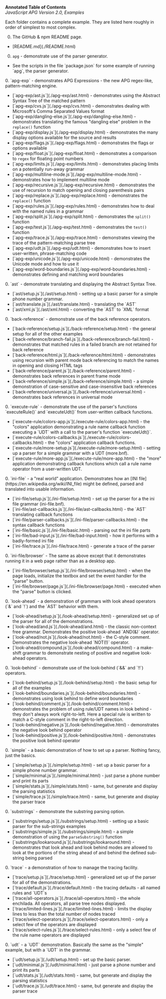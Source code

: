**Annotated Table of Contents**<br>
*JavaScript APG Version 2.0, Examples*

Each folder contains a complete example.
They are listed here roughly in order of simplest to most complex.

0. The GitHub & npm README page.
<ul>
<li>[README.md](./README.html)</li>
</ul>

0. `apg` - demonstrate use of the parser generator.
<ul>
<li>See the scripts in the file `package.json` for some example of running `apg`, the parser generator.</li>
</ul>
0. `apg-exp` - demonstrates APG Expressions - the new APG regex-like, pattern-matching engine.
<ul>
<li>[`apg-exp/ast.js`](./apg-exp/ast.html) - demonstrates using the Abstract Syntax Tree of the matched pattern</li>
<li>[`apg-exp/cvs.js`](./apg-exp/cvs.html) - demonstrates dealing with Microsoft's Comma Separated Values format</li>
<li>[`apg-exp/dangling-else.js`](./apg-exp/dangling-else.html) - demonstrates translating the famous "dangling else" problem in the <code>replace()</code> function</li>
<li>[`apg-exp/display.js`](./apg-exp/display.html) - demonstrates the many display options available for the source and results</li>
<li>[`apg-exp/flags.js`](./apg-exp/flags.html) - demonstrates the flags or options available</li>
<li>[`apg-exp/float.js`](./apg-exp/float.html) - demonstrates a comparison to <code>regex</code> for floating point numbers</li>
<li>[`apg-exp/limits.js`](./apg-exp/limits.html) - demonstrates placing limits on a potentially run-away grammar</li>
<li>[`apg-exp/multiline-mode.js`](./apg-exp/multiline-mode.html) - demonstrates how to implement multiline mode</li>
<li>[`apg-exp/recursive.js`](./apg-exp/recursive.html) - demonstrates the use of recursion to match opening and closing parenthesis pairs</li>
<li>[`apg-exp/replace.js`](./apg-exp/replace.html) - demonstrates the <code>replace()</code> function</li>
<li>[`apg-exp/rules.js`](./apg-exp/rules.html) - demonstrates how to deal with the named rules in a grammar</li>
<li>[`apg-exp/split.js`](./apg-exp/split.html) - demonstrates the <code>split()</code> function</li>
<li>[`apg-exp/test.js`](./apg-exp/test.html) - demonstrates the <code>test()</code> function</li>
<li>[`apg-exp/trace.js`](./apg-exp/trace.html) - demonstrates viewing the trace of the pattern-matching parse tree</li>
<li>[`apg-exp/udt.js`](./apg-exp/udt.html) - demonstrates how to insert user-written, phrase-matching code</li>
<li>[`apg-exp/unicode.js`](./apg-exp/unicode.html) - demonstrates the Unicode mode and how to use it</li>
<li>[`apg-exp/word-boundaries.js`](./apg-exp/word-boundaries.html) - demonstrates defining and matching word boundaries</li>
</ul>
0. `ast` - demonstrate translating and displaying the Abstract Syntax Tree.
<ul>
<li>[`ast/setup.js`](./ast/setup.html) - setting up a basic parser for a simple phone number grammar.</li>
<li>[`ast/translate.js`](./ast/translate.html) - translating the `AST`</li>
<li>[`ast/xml.js`](./ast/xml.html) - converting the `AST` to `XML` format</li>
</ul>
0. `back-reference` - demonstrate use of the back reference operators.
<ul>
<li>[`back-reference/setup.js`](./back-reference/setup.html) - the general setup for all of the other examples</li>
<li>[`back-reference/branch-fail.js`](./back-reference/branch-fail.html) - demonstrates that matched rules in a failed branch are not retained for back reference</li>
<li>[`back-reference/html.js`](./back-reference/html.html) - demonstrates using recursion with parent mode back referencing to match the names in opening and closing HTML tags</li>
<li>[`back-reference/parent.js`](./back-reference/parent.html) - demonstrates back references in parent frame mode</li>
<li>[`back-reference/simple.js`](./back-reference/simple.html) - a simple demonstration of case-sensitive and case-insensitive back references</li>
<li>[`back-reference/universal.js`](./back-reference/universal.html) - demonstrates back references in universal mode</li>
</ul>
0. `execute-rule` - demonstrate the use of the parser's functions `executeRule()` and `executeUdt()`
from user-written callback functions.
<ul>
<li>[`execute-rule/colors-app.js`](./execute-rule/colors-app.html) - the "colors" application  demonstrating a rule name callback function executing a `UDT` with a call to the parser's function `executeUdt()`.</li>
<li>[`execute-rule/colors-callbacks.js`](./execute-rule/colors-callbacks.html) - the "colors" application
callback functions.</li>
<li>[`execute-rule/more-setup.js`](./execute-rule/more-setup.html) - setting up a parser for a
 simple grammar with a UDT (more.bnf).</li>
<li>[`execute-rule/more-app.js`](./execute-rule/more-app.html) - the "more" application demonstrating callback functions
which call a rule name operator from a user-written UDT.</li>
</ul>
0. `ini-file` - a "real world" application. Demonstrates how an [INI file](https://en.wikipedia.org/wiki/INI_file)
might be defined, parsed and translated into usable information.<ul>
<li>[`ini-file/setup.js`](./ini-file/setup.html) - set up the parser for a the ini file grammar (ini-file.bnf).</li>
<li>[`ini-file/ast-callbacks.js`](./ini-file/ast-callbacks.html) - the `AST` translating callback functions</li>
<li>[`ini-file/parser-callbacks.js`](./ini-file/parser-callbacks.html) - the syntax callback functions</li>
<li>[`ini-file/basic.js`](./ini-file/basic.html) - parsing out the ini file parts</li>
<li>[`ini-file/bad-input.js`](./ini-file/bad-input.html) - how it performs with a badly-formed ini file</li>
<li>[`ini-file/trace.js`](./ini-file/trace.html) - generate a trace of the parser</li>
</ul>
0. `ini-file/browser` - The same as above except that it demonstrates running it in a web page rather
than as a desktop app. 
<ul>
<li>[`ini-file/browser/setup.js`](./ini-file/browser/setup.html) - when the page loads, initialize the textbox and set
the event handler for the "parse" button.</li>
<li>[`ini-file/browser/page.js`](./ini-file/browser/page.html) - executed when the "parse" button is clicked.</li>
</ul>
0. `look-ahead` - a demonstration of grammars with look ahead operators (`&` and `!`) and the `AST`
behavior with them.<ul>
<li>[`look-ahead/setup.js`](./look-ahead/setup.html) - generalized set up of the parser
 for all of the demonstrations.</li>
<li>[`look-ahead/and.js`](./look-ahead/and.html) - the classic non-context free grammar.
Demonstrates the positive look-ahead `AND(&)` operator.</li>
<li>[`look-ahead/not.js`](./look-ahead/not.html) - the C-style comment. Demonstrates the negative look-ahead `NOT(!)` operator.</li>
<li>[`look-ahead/compound.js`](./look-ahead/compound.html) - 
a make-shift grammar to demonstrate nesting of positive and negative look-ahead operators.</li>
</ul>
0. `look-behind` - demonstrate use of the look-behind (`&&` and `!!`) operators.
<ul>
<li>[`look-behind/setup.js`](./look-behind/setup.html) - the basic setup for all of the examples</li>
<li>[`look-behind/boundaries.js`](./look-behind/boundaries.html) - demonstrates using look behind to define word boundaries</li>
<li>[`look-behind/comment.js`](./look-behind/comment.html) - demonstrates the problem of using rule/UDT names in look behind - they don't always work right-to-left. Here a special rule is written to match a C-style comment in the right-to-left direction.</li>
<li>[`look-behind/negative.js`](./look-behind/negative.html) - demonstrates the negative look behind operator</li>
<li>[`look-behind/positive.js`](./look-behind/positive.html) - demonstrates the positive look behind operator</li>
</ul>
0. `simple` - a basic demonstration of how to set up a parser. Nothing fancy, just the basics.<ul>
<li>[`simple/setup.js`](./simple/setup.html) - set up a basic parser for a simple phone number grammar.</li>
<li>[`simple/minimal.js`](./simple/minimal.html) - just parse a phone number and print its parts</li>
<li>[`simple/stats.js`](./simple/stats.html) - same, but generate and display the parsing statistics</li>
<li>[`simple/trace.js`](./simple/trace.html) - same, but generate and display the parser trace</li>
</ul>
0. `substrings` - demonstrate the substring parsing option.
<ul>
<li>[`substrings/setup.js`](./substrings/setup.html) - setting up a basic parser for the sub-strings examples</li>
<li>[`substrings/simple.js`](./substrings/simple.html) - a simple demonstration of using the <code>parseSubstring()</code> function</li>
<li>[`substrings/lookaround.js`](./substrings/lookaround.html) - demonstrates that look ahead and look behind modes are allowed to look at the portions of the string ahead of and behind the defined sub-string being parsed</li>
</ul>
0. `trace` - a demonstration of how to manage the tracing facility.<ul>
<li>[`trace/setup.js`](./trace/setup.html) - generalized set up of the parser
 for all of the demonstrations.</li>
<li>[`trace/default.js`](./trace/default.html) - the tracing defaults - all named rules and `UDT`s</li>
<li>[`trace/all-operators.js`](./trace/all-operators.html) - the whole enchilada.
 All operators, all parse tree nodes displayed.</li>
<li>[`trace/limited-lines.js`](./trace/limited-lines.html) - limits the display lines to less
 than the total number of nodes traced</li>
<li>[`trace/select-operators.js`](./trace/select-operators.html) - only a select few of the operators are displayed</li>
<li>[`trace/select-rules.js`](./trace/select-rules.html) - only a select few of the rule name operators are displayed</li>
</ul>
0. `udt` - a `UDT` demonstration. Basically the same as the "simple" example, but with a `UDT` in the grammar.<ul>
<li>[`udt/setup.js`](./udt/setup.html) - set up the basic parser.</li>
<li>[`udt/minimal.js`](./udt/minimal.html) - just parse a phone number and print its parts</li>
<li>[`udt/stats.js`](./udt/stats.html) - same, but generate and display the parsing statistics</li>
<li>[`udt/trace.js`](./udt/trace.html) - same, but generate and display the parser trace</li>
</ul>
